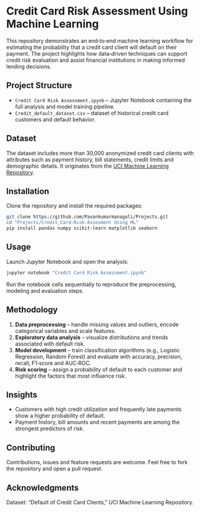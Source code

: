 # Credit Card Risk Assessment Using Machine Learning

This repository demonstrates an end‑to‑end machine learning workflow for estimating the probability that a credit card client will default on their payment. The project highlights how data‑driven techniques can support credit risk evaluation and assist financial institutions in making informed lending decisions.

## Project Structure
- `Credit Card Risk Assessment.ipynb` – Jupyter Notebook containing the full analysis and model training pipeline.
- `Credit_default_dataset.csv` – dataset of historical credit card customers and default behavior.

## Dataset
The dataset includes more than 30,000 anonymized credit card clients with attributes such as payment history, bill statements, credit limits and demographic details. It originates from the [UCI Machine Learning Repository](https://archive.ics.uci.edu/ml/datasets/default+of+credit+card+clients).

## Installation
Clone the repository and install the required packages:

```bash
git clone https://github.com/Pavankumarmanagoli/Projects.git
cd "Projects/Credit_Card-Risk-Assesment Using ML"
pip install pandas numpy scikit-learn matplotlib seaborn
```

## Usage
Launch Jupyter Notebook and open the analysis:

```bash
jupyter notebook "Credit Card Risk Assessment.ipynb"
```

Run the notebook cells sequentially to reproduce the preprocessing, modeling and evaluation steps.

## Methodology
1. **Data preprocessing** – handle missing values and outliers, encode categorical variables and scale features.
2. **Exploratory data analysis** – visualize distributions and trends associated with default risk.
3. **Model development** – train classification algorithms (e.g., Logistic Regression, Random Forest) and evaluate with accuracy, precision, recall, F1‑score and AUC‑ROC.
4. **Risk scoring** – assign a probability of default to each customer and highlight the factors that most influence risk.

## Insights
- Customers with high credit utilization and frequently late payments show a higher probability of default.
- Payment history, bill amounts and recent payments are among the strongest predictors of risk.

## Contributing
Contributions, issues and feature requests are welcome. Feel free to fork the repository and open a pull request.

## Acknowledgments
Dataset: “Default of Credit Card Clients,” UCI Machine Learning Repository.